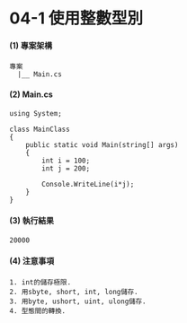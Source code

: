 # 04-1 使用整數型別

#### (1) 專案架構 

```
專案
  |__ Main.cs
```


#### (2) Main.cs

```
using System;

class MainClass 
{
    public static void Main(string[] args)
    {
        int i = 100;
        int j = 200;
        
        Console.WriteLine(i*j);
    }    
}
```

#### (3) 執行結果

```
20000
```


#### (4) 注意事項
```
1. int的儲存極限.
2. 用sbyte, short, int, long儲存.
3. 用byte, ushort, uint, ulong儲存.
4. 型態間的轉換.
```
